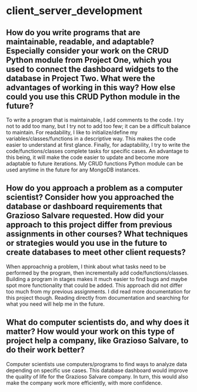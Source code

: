 # client_server_development

## How do you write programs that are maintainable, readable, and adaptable? Especially consider your work on the CRUD Python module from Project One, which you used to connect the dashboard widgets to the database in Project Two. What were the advantages of working in this way? How else could you use this CRUD Python module in the future?
To write a program that is maintainable, I add comments to the code. I try not to add too many, but I try not to add too few; it can be a difficult balance to maintain. For readability, I like to initialize/define my variables/classes/functions in a descriptive way. This makes the code easier to understand at first glance. Finally, for adaptability, I try to write the code/functions/classes complete tasks for specific cases. An advantage to this being, it will make the code easier to update and become more adaptable to future iterations. My CRUD functions Python module can be used anytime in the future for any MongoDB instances.

## How do you approach a problem as a computer scientist? Consider how you approached the database or dashboard requirements that Grazioso Salvare requested. How did your approach to this project differ from previous assignments in other courses? What techniques or strategies would you use in the future to create databases to meet other client requests?
When approachnig a problem, I think about what tasks need to be performed by the program, then incrementally add code/functions/classes. Building a program in stages makes it much easier to find bugs and maybe spot more functionality that could be added. This approach did not differ too much from my previous assignments. I did read more documentation for this project though. Reading directly from documentation and searching for what you need will help me in the future.

## What do computer scientists do, and why does it matter? How would your work on this type of project help a company, like Grazioso Salvare, to do their work better?
Computer scientists use computers/programs to find ways to analyze data depending on specific use cases. This database dashboard would improve the quality of life for the Grazioso Salvare company. In turn, this would also make the company work more efficiently, with more confidence.
